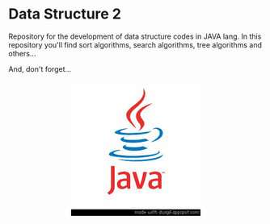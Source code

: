 # Data Structure 2
Repository for the development of data structure codes in JAVA lang.
In this repository you'll find sort algorithms, search algorithms, tree algorithms and others...

And, don't forget...
<p align="center">
<img src="/java-gif.gif">
</p>

 
